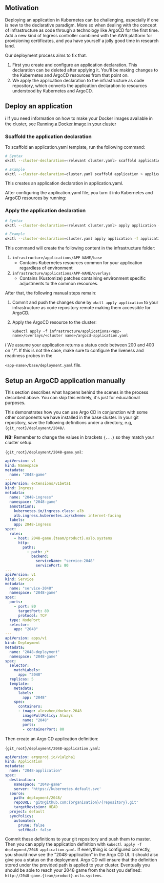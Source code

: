 
## Motivation

Deploying an application in Kubernetes can be challenging, especially if one is new to the declarative paradigm. More so 
when dealing with the concept of infrastructure as code through a technology like ArgoCD for the first time. Add a new 
kind of Ingress controller combined with the AWS platform for provisioning certificates, and you have yourself a jolly
good time in research land. 

Our deployment process aims to fix that. 

1. First you create and configure an application declaration. This declaration can be deleted after applying it. You'll
be making changes to the Kubernetes and ArgoCD resources from that point on.
2. We apply the application declaration to the infrastructure as code repository, which converts the application
declaration to resources understood by Kubernetes and ArgoCD.

## Deploy an application

:information_source: If you need information on how to make your Docker images available in the cluster, see [Running a Docker image in your cluster](/help/docker-registry)

### Scaffold the application declaration
To scaffold an application.yaml template, run the following command:

```bash
# Syntax
okctl --cluster-declaration=<relevant cluster.yaml> scaffold application

# Example
okctl --cluster-declaration=cluster.yaml scaffold application > application.yaml
```

This creates an application declaration in application.yaml.

After configuring the application.yaml file, you turn it into Kubernetes and ArgoCD resources by running:

### Apply the application declaration

```bash
# Syntax
okctl --cluster-declaration=<relevant cluster.yaml> apply application -f <relevant application.yaml>

# Example
okctl --cluster-declaration=cluster.yaml apply application -f application.yaml
```

This command will create the following content in the infrastructure folder:

1. `infrastructure/applications/APP-NAME/base`
    * Contains Kubernetes resources common for your application regardless of environment
2. `infrastructure/applications/APP-NAME/overlays`
    * Contains (Kustomize) patches containing environment specific adjustments to the common resources.

After that, the following manual steps remain:

1. Commit and push the changes done by `okctl apply application` to your infrastructure as code repository remote making
   them accessible for ArgoCD.

2. Apply the ArgoCD resource to the cluster:

    ```
    kubectl apply -f infrastructure/applications/<app-name>/overlays/<cluster name>/argocd-application.yaml
    ```

:information_source: We assume your application returns a status code between 200 and 400 on "/". If this is not the
case, make sure to configure the liveness and readiness probes in the

`<app-name>/base/deployment.yaml` file.

## Setup an ArgoCD application manually

This section describes what happens behind the scenes in the process described above. You can skip this entirely, it's
just for educational purposes.

This demonstrates how you can use Argo CD in conjunction with some other components we have installed in the base
cluster. In your git repository, save the following definitions under a directory, e.g, `{git_root}/deployment/2048/`.

**NB:** Remember to change the values in brackets `{...}` so they match your cluster setup.

`{git_root}/deployment/2048-game.yml`:

```yaml
apiVersion: v1
kind: Namespace
metadata:
  name: "2048-game"
---
apiVersion: extensions/v1beta1
kind: Ingress
metadata:
  name: "2048-ingress"
  namespace: "2048-game"
  annotations:
    kubernetes.io/ingress.class: alb
    alb.ingress.kubernetes.io/scheme: internet-facing
  labels:
    app: 2048-ingress
spec:
  rules:
    - host: 2048-game.{team/product}.oslo.systems
      http:
        paths:
          - path: /*
            backend:
              serviceName: "service-2048"
              servicePort: 80
---
apiVersion: v1
kind: Service
metadata:
  name: "service-2048"
  namespace: "2048-game"
spec:
  ports:
    - port: 80
      targetPort: 80
      protocol: TCP
  type: NodePort
  selector:
    app: "2048"
---
apiVersion: apps/v1
kind: Deployment
metadata:
  name: "2048-deployment"
  namespace: "2048-game"
spec:
  selector:
    matchLabels:
      app: "2048"
  replicas: 5
  template:
    metadata:
      labels:
        app: "2048"
    spec:
      containers:
      - image: alexwhen/docker-2048
        imagePullPolicy: Always
        name: "2048"
        ports:
        - containerPort: 80
```

Then create an Argo CD application definition:

`{git_root}/deployment/2048-application.yaml`:

```yaml
apiVersion: argoproj.io/v1alpha1
kind: Application
metadata:
  name: "2048-application"
spec:
  destination:
    namespace: "2048-game"
    server: 'https://kubernetes.default.svc'
  source:
    path: deployment/2048/
    repoURL: 'git@github.com:{organisation}/{repository}.git'
    targetRevision: HEAD
  project: default
  syncPolicy:
    automated:
      prune: false
      selfHeal: false
```

Commit these definitions to your git repository and push them to master. Then you can apply the application definition with `kubectl apply -f deployment/2048-application.yaml`.  If everything is configured correctly, you should now see the "2048-application" in the Argo CD UI. It should also give you a status on the deployment. Argo CD will ensure that the definition stored under the provided path is applied to your cluster. Eventually you should be able to reach your 2048 game from the host you defined: `http://2048-game.{team/product}.oslo.systems`.



